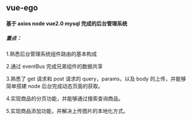 ## vue-ego

#### 基于 axios node vue2.0 mysql 完成的后台管理系统

##### 重点：

1.熟悉后台管理系统组件路由的基本构成

2.通过 eventBus 完成兄弟组件的数据共享

3.熟悉了 get 请求和 post 请求的 query，params，以及 body 的上传，并能够简单搭建 node 后台完成动态页面的获取。

4.实现商品的分页功能，并能够通过搜索查询商品。

5.实现商品添加功能，并解决上传图片的本地化方式。

